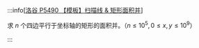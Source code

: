 :::info[[洛谷 P5490 【模板】扫描线 & 矩形面积并](https://www.luogu.com.cn/problem/P5490)]

求 $n$ 个四边平行于坐标轴的矩形的面积并。（$n\le10^5,0\le x,y\le10^9$）

:::
